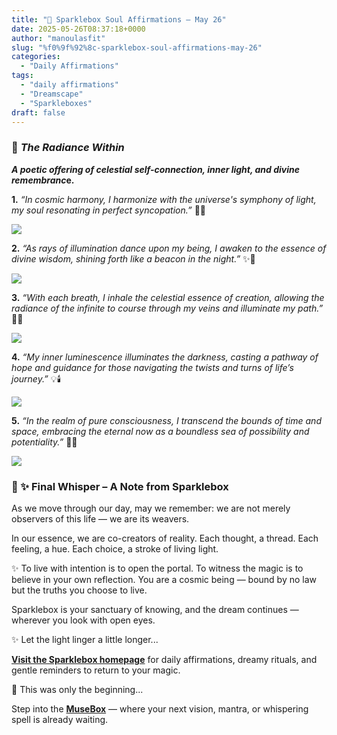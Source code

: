 ```yaml
---
title: "💌 Sparklebox Soul Affirmations – May 26"
date: 2025-05-26T08:37:18+0000
author: "manoulasfit"
slug: "%f0%9f%92%8c-sparklebox-soul-affirmations-may-26"
categories:
  - "Daily Affirmations"
tags:
  - "daily affirmations"
  - "Dreamscape"
  - "Sparkleboxes"
draft: false
---
```

### 🌟 *The Radiance Within*

***A poetic offering of celestial self-connection, inner light, and divine remembranc*e.**

**1.** *“In cosmic harmony, I harmonize with the universe's symphony of light, my soul resonating in perfect syncopation.”* 🌟🎶

![](/lone_figure2-1024x775.jpg)

**2.** *“As rays of illumination dance upon my being, I awaken to the essence of divine wisdom, shining forth like a beacon in the night.”* ✨💫

![](/glowing_woman-1024x775.jpg)

**3.** *“With each breath, I inhale the celestial essence of creation, allowing the radiance of the infinite to course through my veins and illuminate my path.”* 🌿💫

![](/serene_code-1024x775.jpg)

**4.** *“My inner luminescence illuminates the darkness, casting a pathway of hope and guidance for those navigating the twists and turns of life’s journey.”* 💡🕯️

![](/serene_path-1024x775.jpg)

**5.** *“In the realm of pure consciousness, I transcend the bounds of time and space, embracing the eternal now as a boundless sea of possibility and potentiality.”* 🌊🔥

![](/expansion_1-1024x775.jpg)

### 🌌 ✨ **Final Whisper – A Note from Sparklebox**

As we move through our day, may we remember:
we are not merely observers of this life —
we are its weavers.

In our essence, we are co-creators of reality.
Each thought, a thread.
Each feeling, a hue.
Each choice, a stroke of living light.

✨ To live with intention is to open the portal.
To witness the magic is to believe in your own reflection.
You are a cosmic being — bound by no law but the truths you choose to live.

Sparklebox is your sanctuary of knowing,
and the dream continues — wherever you look with open eyes.

> 

✨ Let the light linger a little longer...

[**Visit the Sparklebox homepage**](https://sparklebox.blog) for daily affirmations, dreamy rituals, and gentle reminders to return to your magic.

💭 This was only the beginning...

Step into the [**MuseBox**](https://sparklebox.blog/tag/musebox) — where your next vision, mantra, or whispering spell is already waiting.
